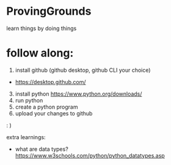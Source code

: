# ProvingGrounds
learn things by doing things

# follow along:

1. install github (github desktop, github CLI your choice)
  - https://desktop.github.com/
3. install python https://www.python.org/downloads/
4. run python
5. create a python program
6. upload your changes to github

: ) 

extra learnings:
- what are data types? https://www.w3schools.com/python/python_datatypes.asp
